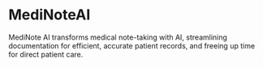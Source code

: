 # MediNoteAI
MediNote AI transforms medical note-taking with AI, streamlining documentation for efficient, accurate patient records, and freeing up time for direct patient care.
